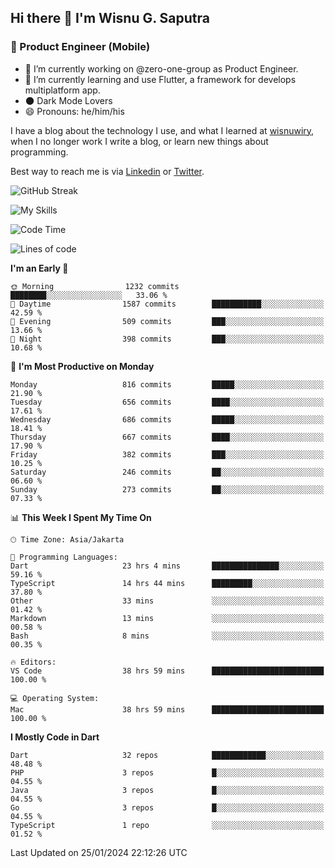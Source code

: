 ## Hi there 👋 I'm Wisnu G. Saputra

### :mobile_phone_off: Product Engineer (Mobile)

- 🔭 I’m currently working on @zero-one-group as Product Engineer.
- 🌱 I’m currently learning and use Flutter, a framework for develops multiplatform app.
- 🌑 Dark Mode Lovers
- 😄 Pronouns: he/him/his

I have a blog about the technology I use, and what I learned at [wisnuwiry](https://wisnuwiry.space/), when I no longer work I write a blog, or learn new things about programming.

Best way to reach me is via [Linkedin](https://www.linkedin.com/in/wisnu-saputra/) or [Twitter](https://twitter.com/wisnuwiry).

![GitHub Streak](https://streak-stats.demolab.com?user=wisnuwiry&theme=dark&hide_border=true)

![My Skills](https://skillicons.dev/icons?i=dart,flutter,kotlin,swift,go,js,css,neovim,git,linux&perline=5)

<!--START_SECTION:waka-->
![Code Time](http://img.shields.io/badge/Code%20Time-1%2C004%20hrs%2018%20mins-blue)

![Lines of code](https://img.shields.io/badge/From%20Hello%20World%20I%27ve%20Written-4.6%20million%20lines%20of%20code-blue)

**I'm an Early 🐤** 

```text
🌞 Morning                1232 commits        ████████░░░░░░░░░░░░░░░░░   33.06 % 
🌆 Daytime                1587 commits        ███████████░░░░░░░░░░░░░░   42.59 % 
🌃 Evening                509 commits         ███░░░░░░░░░░░░░░░░░░░░░░   13.66 % 
🌙 Night                  398 commits         ███░░░░░░░░░░░░░░░░░░░░░░   10.68 % 
```
📅 **I'm Most Productive on Monday** 

```text
Monday                   816 commits         █████░░░░░░░░░░░░░░░░░░░░   21.90 % 
Tuesday                  656 commits         ████░░░░░░░░░░░░░░░░░░░░░   17.61 % 
Wednesday                686 commits         █████░░░░░░░░░░░░░░░░░░░░   18.41 % 
Thursday                 667 commits         ████░░░░░░░░░░░░░░░░░░░░░   17.90 % 
Friday                   382 commits         ███░░░░░░░░░░░░░░░░░░░░░░   10.25 % 
Saturday                 246 commits         ██░░░░░░░░░░░░░░░░░░░░░░░   06.60 % 
Sunday                   273 commits         ██░░░░░░░░░░░░░░░░░░░░░░░   07.33 % 
```


📊 **This Week I Spent My Time On** 

```text
🕑︎ Time Zone: Asia/Jakarta

💬 Programming Languages: 
Dart                     23 hrs 4 mins       ███████████████░░░░░░░░░░   59.16 % 
TypeScript               14 hrs 44 mins      █████████░░░░░░░░░░░░░░░░   37.80 % 
Other                    33 mins             ░░░░░░░░░░░░░░░░░░░░░░░░░   01.42 % 
Markdown                 13 mins             ░░░░░░░░░░░░░░░░░░░░░░░░░   00.58 % 
Bash                     8 mins              ░░░░░░░░░░░░░░░░░░░░░░░░░   00.35 % 

🔥 Editors: 
VS Code                  38 hrs 59 mins      █████████████████████████   100.00 % 

💻 Operating System: 
Mac                      38 hrs 59 mins      █████████████████████████   100.00 % 
```

**I Mostly Code in Dart** 

```text
Dart                     32 repos            ████████████░░░░░░░░░░░░░   48.48 % 
PHP                      3 repos             █░░░░░░░░░░░░░░░░░░░░░░░░   04.55 % 
Java                     3 repos             █░░░░░░░░░░░░░░░░░░░░░░░░   04.55 % 
Go                       3 repos             █░░░░░░░░░░░░░░░░░░░░░░░░   04.55 % 
TypeScript               1 repo              ░░░░░░░░░░░░░░░░░░░░░░░░░   01.52 % 
```




 Last Updated on 25/01/2024 22:12:26 UTC
<!--END_SECTION:waka-->
